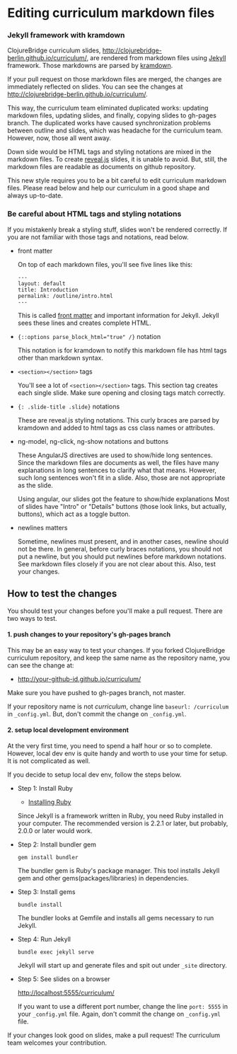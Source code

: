 # Editing curriculum markdown files

### Jekyll framework with kramdown

ClojureBridge curriculum slides,
<http://clojurebridge-berlin.github.io/curriculum/>, are rendered from
markdown files using [Jekyll](http://jekyllrb.com/) framework.
Those markdowns are parsed by [kramdown](http://kramdown.gettalong.org/).

If your pull request on those markdown files are merged,
the changes are immediately reflected on slides.
You can see the changes at
<http://clojurebridge-berlin.github.io/curriculum/>.

This way, the curriculum team eliminated duplicated works: updating
markdown files, updating slides, and finally, copying slides to
gh-pages branch.
The duplicated works have caused synchronization problems between
outline and slides, which was headache for the curriculum team.
However, now, those all went away.

Down side would be HTML tags and styling notations are mixed in
the markdown files.
To create [reveal.js](http://lab.hakim.se/reveal-js/) slides, it is
unable to avoid.
But, still, the markdown files are readable as documents on github
repository.

This new style requires you to be a bit careful to edit curriculum
markdown files. Please read below and help our curriculum in a good
shape and always up-to-date.


### Be careful about HTML tags and styling notations

If you mistakenly break a styling stuff, slides won't be rendered
correctly.
If you are not familiar with those tags and notations, read below.

* front matter

    On top of each markdown files, you'll see five lines like this:

    ```
    ---
    layout: default
    title: Introduction
    permalink: /outline/intro.html
    ---
    ```

    This is called
    [front matter](http://jekyllrb.com/docs/frontmatter/) and important
    information for Jekyll.
    Jekyll sees these lines and creates complete HTML.


* `{::options parse_block_html="true" /}` notation

    This notation is for kramdown to notify this markdown file has html
    tags other than markdown syntax.


* `<section></section>` tags

    You'll see a lot of `<section></section>` tags.
    This section tag creates each single slide.
    Make sure opening and closing tags match correctly.


* `{: .slide-title .slide}` notations

    These are reveal.js styling notations.
    This curly braces are parsed by kramdown and added to html tags as css
    class names or attributes.


* ng-model, ng-click, ng-show notations and buttons

    These AngularJS directives are used to show/hide long sentences.
    Since the markdown files are documents as well, the files have many
    explanations in long sentences to clarify what that means.
    However, such long sentences won't fit in a slide.
    Also, those are not appropriate as the slide.

    Using angular, our slides got the feature to show/hide explanations
    Most of slides have "Intro" or "Details" buttons (those look links,
    but actually, buttons), which act as a toggle button.


* newlines matters

    Sometime, newlines must present, and in another cases, newline should not
    be there.
    In general, before curly braces notations, you should not put a
    newline, but you should put newlines before markdown notations.
    See markdown files closely if you are not clear about this.
    Also, test your changes.


## How to test the changes

You should test your changes before you'll make a pull request.
There are two ways to test.

#### 1. push changes to your repository's gh-pages branch

This may be an easy way to test your changes.
If you forked ClojureBridge curriculum repository, and keep the same
name as the repository name, you can see the change at:

* http://your-github-id.github.io/curriculum/

Make sure you have pushed to gh-pages branch, not master.

If your repository name is not _curriculum_,
change line `baseurl: /curriculum` in `_config.yml`.
But, don't commit the change on `_config.yml`.


#### 2. setup local development environment

At the very first time, you need to spend a half hour or so to complete.
However, local dev env is quite handy and worth to use your time for
setup.
It is not complicated as well.

If you decide to setup local dev env, follow the steps below.

- Step 1: Install Ruby

    * [Installing Ruby](https://www.ruby-lang.org/en/documentation/installation/)

    Since Jekyll is a framework written in Ruby, you need Ruby installed
    in your computer.
    The recommended version is 2.2.1 or later, but probably, 2.0.0 or
    later would work.

- Step 2: Install bundler gem

    ```
    gem install bundler
    ```

    The bundler gem is Ruby's package manager.
    This tool installs Jekyll gem and other gems(packages/libraries) in dependencies.


- Step 3: Install gems

    ```
    bundle install
    ```

    The bundler looks at Gemfile and installs all gems necessary to run
    Jekyll.


- Step 4: Run Jekyll

    ```
    bundle exec jekyll serve
    ```

    Jekyll will start up and generate files and spit out under `_site` directory.


- Step 5: See slides on a browser

    <http://localhost:5555/curriculum/>

    If you want to use a different port number, change the line `port: 5555` in
    your `_config.yml` file.
    Again, don't commit the change on `_config.yml` file.



If your changes look good on slides, make a pull request!
The curriculum team welcomes your contribution.
